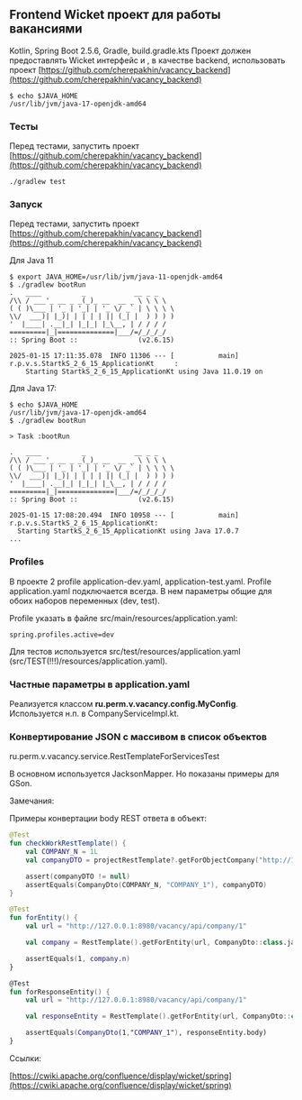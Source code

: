 ## Frontend Wicket проект для работы вакансиями

Kotlin, Spring Boot 2.5.6, Gradle, build.gradle.kts 
Проект должен предоставлять Wicket интерфейс и , в качестве backend, использовать проект 
[https://github.com/cherepakhin/vacancy_backend](https://github.com/cherepakhin/vacancy_backend)

````shell
$ echo $JAVA_HOME
/usr/lib/jvm/java-17-openjdk-amd64
````

### Тесты

Перед тестами, запустить проект [https://github.com/cherepakhin/vacancy_backend](https://github.com/cherepakhin/vacancy_backend)

````shell
./gradlew test
````

### Запуск

Перед тестами, запустить проект [https://github.com/cherepakhin/vacancy_backend](https://github.com/cherepakhin/vacancy_backend)

Для Java 11

````shell
$ export JAVA_HOME=/usr/lib/jvm/java-11-openjdk-amd64
$ ./gradlew bootRun
.   ____          _            __ _ _
/\\ / ___'_ __ _ _(_)_ __  __ _ \ \ \ \
( ( )\___ | '_ | '_| | '_ \/ _` | \ \ \ \
\\/  ___)| |_)| | | | | || (_| |  ) ) ) )
'  |____| .__|_| |_|_| |_\__, | / / / /
=========|_|==============|___/=/_/_/_/
:: Spring Boot ::               (v2.6.15)

2025-01-15 17:11:35.078  INFO 11306 --- [           main] r.p.v.s.StartkS_2_6_15_ApplicationKt     : 
    Starting StartkS_2_6_15_ApplicationKt using Java 11.0.19 on 
````

Для Java 17:

````shell
$ echo $JAVA_HOME
/usr/lib/jvm/java-17-openjdk-amd64
$ ./gradlew bootRun

> Task :bootRun

.   ____          _            __ _ _
/\\ / ___'_ __ _ _(_)_ __  __ _ \ \ \ \
( ( )\___ | '_ | '_| | '_ \/ _` | \ \ \ \
\\/  ___)| |_)| | | | | || (_| |  ) ) ) )
'  |____| .__|_| |_|_| |_\__, | / / / /
=========|_|==============|___/=/_/_/_/
:: Spring Boot ::               (v2.6.15)

2025-01-15 17:08:20.494  INFO 10958 --- [           main] r.p.v.s.StartkS_2_6_15_ApplicationKt: 
  Starting StartkS_2_6_15_ApplicationKt using Java 17.0.7
...
````

### Profiles

В проекте 2 profile application-dev.yaml, application-test.yaml. Profile application.yaml подключается всегда. В нем параметры общие для обоих наборов переменных (dev, test).

Profile указать в файле src/main/resources/application.yaml:

````shell
spring.profiles.active=dev
````

Для тестов используется src/test/resources/application.yaml (src/TEST(!!!)/resources/application.yaml).

### Частные параметры в application.yaml

Реализуется классом __ru.perm.v.vacancy.config.MyConfig__. Используется н.п. в CompanyServiceImpl.kt.

### Конвертирование JSON с массивом в список объектов

ru.perm.v.vacancy.service.RestTemplateForServicesTest

В основном используется JacksonMapper. Но показаны примеры для GSon.

Замечания:

Примеры конвертации body REST ответа в объект:

````kotlin
@Test
fun checkWorkRestTemplate() {
    val COMPANY_N = 1L
    val companyDTO = projectRestTemplate?.getForObjectCompany("http://127.0.0.1:8980/vacancy/api/company/${COMPANY_N}")

    assert(companyDTO != null)
    assertEquals(CompanyDto(COMPANY_N, "COMPANY_1"), companyDTO)
}

@Test
fun forEntity() {
    val url = "http://127.0.0.1:8980/vacancy/api/company/1"

    val company = RestTemplate().getForEntity(url, CompanyDto::class.java).body as CompanyDto

    assertEquals(1, company.n)
}

@Test
fun forResponseEntity() {
    val url = "http://127.0.0.1:8980/vacancy/api/company/1"

    val responseEntity = RestTemplate().getForEntity(url, CompanyDto::class.java)

    assertEquals(CompanyDto(1,"COMPANY_1"), responseEntity.body)
}
````

Ссылки:

[https://cwiki.apache.org/confluence/display/wicket/spring](https://cwiki.apache.org/confluence/display/wicket/spring)